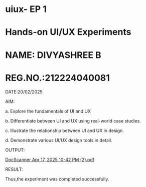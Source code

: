 # uiux- EP 1
# Hands-on UI/UX Experiments

# NAME: DIVYASHREE B

# REG.NO.:212224040081

DATE:20/02/2025

AIM:

a. Explore the fundamentals of UI and UX

b. Differentiate between UI and UX using real-world case studies.

c. Illustrate the relationship between UI and UX in design.

d. Demonstrate various UI/UX design tools in detail.

OUTPUT:

[DocScanner Apr 17, 2025 10-42 PM (2).pdf](https://github.com/user-attachments/files/20490729/DocScanner.Apr.17.2025.10-42.PM.2.pdf)

RESULT:

Thus,the experiment was completed successfully.
